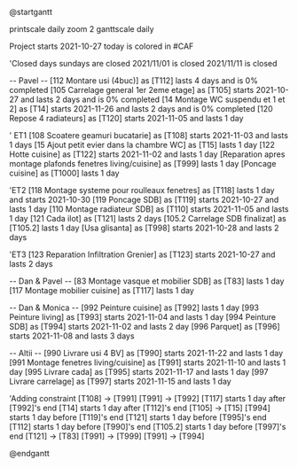 @startgantt

printscale daily zoom 2
ganttscale daily
<style>
ganttDiagram {
  timeline {
    LineColor transparent
 }
}
arrow {
    LineStyle 1
    LineThickness 1
    LineColor blue
}
</style>

<style>
ganttDiagram {
task {
FontName Helvetica
FontColor blue
FontSize 12
PlantUML Language Reference Guide (1.2021.2) 268 / 415
16.18 Using style 16 GANTT DIAGRAM
FontStyle normal
BackGroundColor GreenYellow
LineColor blue
}
note {
FontColor DarkGreen
FontSize 10
LineColor OrangeRed
}
arrow {
FontName Helvetica
FontColor red
FontSize 12
FontStyle normal
BackGroundColor #0FF
LineColor blue
}
separator {
LineColor White
BackGroundColor Blue
FontSize 12
FontStyle bold
FontColor Yellow
}
}
</style>

Project starts 2021-10-27
today is colored in #CAF

'Closed days
sundays are closed
2021/11/01 is closed
2021/11/11 is closed

-- Pavel --
[112 Montare usi (4buc)] as [T112] lasts 4 days and is 0% completed
[105 Carrelage general 1er 2eme etage] as [T105] starts 2021-10-27 and lasts 2 days and is 0% completed
[14 Montage WC suspendu et 1 et 2] as [T14] starts 2021-11-26 and lasts 2 days and is 0% completed
[120 Repose 4 radiateurs] as [T120] starts 2021-11-05 and lasts 1 day

' ET1
[108 Scoatere geamuri bucatarie] as [T108] starts 2021-11-03 and lasts 1 days
[15 Ajout petit evier dans la chambre WC] as [T15] lasts 1 day
[122 Hotte cuisine] as [T122] starts 2021-11-02 and lasts 1 day
[Reparation apres montage plafonds fenetres living/cuisine] as [T999] lasts 1 day
[Poncage cuisine] as [T1000] lasts 1 day

'ET2
[118 Montage systeme pour roulleaux fenetres] as [T118] lasts 1 day and starts 2021-10-30
[119 Poncage SDB] as [T119] starts 2021-10-27 and lasts 1 day
[110 Montage radiateur SDB] as [T110] starts 2021-11-05 and lasts 1 day
[121 Cada ilot] as [T121] lasts 2 days
[105.2 Carrelage SDB finalizat] as [T105.2] lasts 1 day
[Usa glisanta] as [T998] starts 2021-10-28 and lasts 2 days

'ET3
[123 Reparation Infiltration Grenier] as [T123] starts 2021-10-27 and lasts 2 days

-- Dan & Pavel --
[83 Montage vasque et mobilier SDB] as [T83] lasts 1 day
[117 Montage mobilier cuisine] as [T117] lasts 1 day

-- Dan & Monica --
[992 Peinture cuisine] as [T992] lasts 1 day
[993 Peinture living] as [T993] starts 2021-11-04 and lasts 1 day
[994 Peinture SDB] as [T994] starts 2021-11-02 and lasts 2 day
[996 Parquet] as [T996] starts 2021-11-08 and lasts 3 days

-- Altii --
[990 Livrare usi 4 BV] as [T990] starts 2021-11-22 and lasts 1 day
[991 Montage fenetres living/cuisine] as [T991] starts 2021-11-10 and lasts 1 day
[995 Livrare cada] as [T995] starts 2021-11-17 and lasts 1 day
[997 Livrare carrelage] as [T997] starts 2021-11-15 and lasts 1 day

'Adding constraint
[T108] -> [T991]
[T991] -> [T992]
[T117] starts 1 day after [T992]'s end
[T14] starts 1 day after [T112]'s end
[T105] -> [T15]
[T994] starts 1 day before [T119]'s end
[T121] starts 1 day before [T995]'s end
[T112] starts 1 day before [T990]'s end
[T105.2] starts 1 day before [T997]'s end
[T121] -> [T83]
[T991] -> [T999]
[T991] -> [T994]

@endgantt
